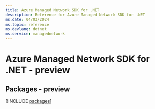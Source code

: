 ```yaml
---
title: Azure Managed Network SDK for .NET
description: Reference for Azure Managed Network SDK for .NET
ms.date: 04/03/2024
ms.topic: reference
ms.devlang: dotnet
ms.service: managednetwork
---
```

# Azure Managed Network SDK for .NET - preview
## Packages - preview
[!INCLUDE [packages](managed-network-index.md)]